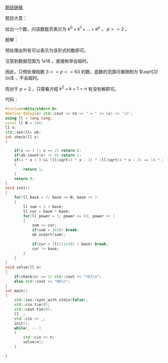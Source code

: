 [题目链接](https://codeforces.com/contest/1846/problem/E2)

题目大意：

给出一个数，问该数能否表示为 $k^0 + k^1 + ... + k^p$ ， $p >= 2$ 。

题解：

预处理出所有可以表示为该形式的数即可。

注意到数据范围为 $1e18$ ，直接枚举会超时。

因此，只预处理指数 $3 <= p <= 63$ 的数，底数的范围可被限制为 $\sqrt[3](n)$ ，不会超时。

而对于 $p = 2$ ，只需看方程 $k^2 + k + 1 = n$ 有没有解即可。

代码：

```c++
#include<bits/stdc++.h>
#define debug(x) std::cout << #x << " = " << (x) << '\n';
using ll = long long;
const ll N = 1e6;
ll n;
std::set<ll> ok;
int check(ll x)
{

	if(x == 1 || x == 2) return 0;
	if(ok.count(x) != 0) return 1;
	if(4 * x > 3 && (ll)sqrt(4 * x - 3) * (ll)sqrt(4 * x - 3) == (4 * x - 3) && ((ll)(sqrt(4 * x - 3) - 1) % 2 == 0 ) && ((ll)(sqrt(4 * x - 3) - 1) / 2 > 1))
	{
		return 1;
	}
	return 0;
}
void init()
{
	for(ll base = 2; base <= N; base ++ )
	{
		ll sum = 1 + base;
		ll cur = base * base;
		for(ll power = 3; power <= 63; power ++ )
		{
			sum += cur;
			if(sum > 1e18) break;
			ok.insert(sum);
			
			if(cur > (ll)(1e18) / base) break;
			cur *= base;
		}
	}
}
void solve(ll n)
{
	if(check(n) == 1) std::cout << "YES\n";
	else std::cout << "NO\n";
}
int main()
{
	std::ios::sync_with_stdio(false);
	std::cin.tie(0);
	std::cout.tie(0);
	ll _;
	std::cin >> _;
	init();
	while(_ -- )
	{
		std::cin >> n;
		solve(n);
	}

}


```

